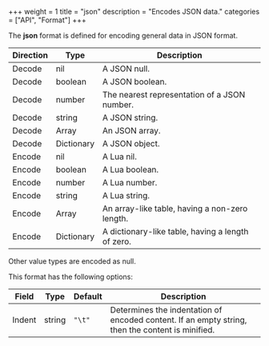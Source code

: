+++
weight = 1
title = "json"
description = "Encodes JSON data."
categories = ["API", "Format"]
+++

The **json** format is defined for encoding general data in JSON
format.

| Direction | Type | Description |
| --- | --- | --- |
| Decode | nil | A JSON null. |
| Decode | boolean | A JSON boolean. |
| Decode | number | The nearest representation of a JSON number. |
| Decode | string | A JSON string. |
| Decode | Array | An JSON array. |
| Decode | Dictionary | A JSON object. |
| Encode | nil | A Lua nil. |
| Encode | boolean | A Lua boolean. |
| Encode | number | A Lua number. |
| Encode | string | A Lua string. |
| Encode | Array | An array-like table, having a non-zero length. |
| Encode | Dictionary | A dictionary-like table, having a length of zero. |

Other value types are encoded as null.

This format has the following options:

| Field | Type | Default | Description |
| --- | --- | --- | --- |
| Indent | string | `"\t"` | Determines the indentation of encoded content. If an empty string, then the content is minified. |
